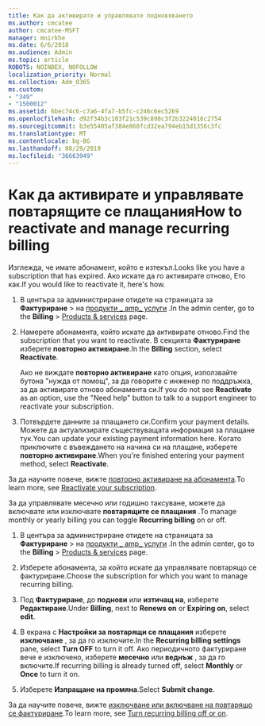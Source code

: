 ```yaml
---
title: Как да активирате и управлявате подновяването
ms.author: cmcatee
author: cmcatee-MSFT
manager: mnirkhe
ms.date: 6/6/2018
ms.audience: Admin
ms.topic: article
ROBOTS: NOINDEX, NOFOLLOW
localization_priority: Normal
ms.collection: Adm_O365
ms.custom:
- "349"
- "1500012"
ms.assetid: 6bec74c6-c7a6-4fa7-b5fc-c246c6ec5269
ms.openlocfilehash: d92f34b3c103f21c539c898c3f2b3224016c2754
ms.sourcegitcommit: b3e55405af384e868fcd32ea794eb15d1356c3fc
ms.translationtype: MT
ms.contentlocale: bg-BG
ms.lasthandoff: 08/29/2019
ms.locfileid: "36663949"
---
```

# <a name="how-to-reactivate-and-manage-recurring-billing"></a><span data-ttu-id="a1dee-102">Как да активирате и управлявате повтарящите се плащания</span><span class="sxs-lookup"><span data-stu-id="a1dee-102">How to reactivate and manage recurring billing</span></span>

<span data-ttu-id="a1dee-103">Изглежда, че имате абонамент, който е изтекъл.</span><span class="sxs-lookup"><span data-stu-id="a1dee-103">Looks like you have a subscription that has expired.</span></span> <span data-ttu-id="a1dee-104">Ако искате да го активирате отново, Ето как.</span><span class="sxs-lookup"><span data-stu-id="a1dee-104">If you would like to reactivate it, here's how.</span></span>
  
1. <span data-ttu-id="a1dee-105">В центъра за администриране отидете на страницата за **Фактуриране** \> на [продукти _ amp_ услуги](https://go.microsoft.com/fwlink/p/?linkid=842054) .</span><span class="sxs-lookup"><span data-stu-id="a1dee-105">In the admin center, go to the **Billing** \> [Products & services](https://go.microsoft.com/fwlink/p/?linkid=842054) page.</span></span>

2. <span data-ttu-id="a1dee-106">Намерете абонамента, който искате да активирате отново.</span><span class="sxs-lookup"><span data-stu-id="a1dee-106">Find the subscription that you want to reactivate.</span></span> <span data-ttu-id="a1dee-107">В секцията **Фактуриране** изберете **повторно активиране**.</span><span class="sxs-lookup"><span data-stu-id="a1dee-107">In the **Billing** section, select  **Reactivate**.</span></span>

    <span data-ttu-id="a1dee-108">Ако не виждате **повторно активиране** като опция, използвайте бутона "нужда от помощ", за да говорите с инженер по поддръжка, за да активирате отново абонамента си.</span><span class="sxs-lookup"><span data-stu-id="a1dee-108">If you do not see **Reactivate** as an option, use the "Need help" button to talk to a support engineer to reactivate your subscription.</span></span>

3. <span data-ttu-id="a1dee-109">Потвърдете данните за плащането си.</span><span class="sxs-lookup"><span data-stu-id="a1dee-109">Confirm your payment details.</span></span> <span data-ttu-id="a1dee-110">Можете да актуализирате съществуващата информация за плащане тук.</span><span class="sxs-lookup"><span data-stu-id="a1dee-110">You can update your existing payment information here.</span></span> <span data-ttu-id="a1dee-111">Когато приключите с въвеждането на начина си на плащане, изберете **повторно активиране**.</span><span class="sxs-lookup"><span data-stu-id="a1dee-111">When you're finished entering your payment method, select **Reactivate**.</span></span>

<span data-ttu-id="a1dee-112">За да научите повече, вижте [повторно активиране на абонамента](https://docs.microsoft.com/en-us/office365/admin/subscriptions-and-billing/reactivate-your-subscription).</span><span class="sxs-lookup"><span data-stu-id="a1dee-112">To learn more, see [Reactivate your subscription](https://docs.microsoft.com/en-us/office365/admin/subscriptions-and-billing/reactivate-your-subscription).</span></span> 

<span data-ttu-id="a1dee-113">За да управлявате месечно или годишно таксуване, можете да включвате или изключвате **повтарящите се плащания** .</span><span class="sxs-lookup"><span data-stu-id="a1dee-113">To manage monthly or yearly billing you can toggle **Recurring billing** on or off.</span></span>
  
1. <span data-ttu-id="a1dee-114">В центъра за администриране отидете на страницата за **Фактуриране** \> на [продукти _ amp_ услуги](https://go.microsoft.com/fwlink/p/?linkid=842054) .</span><span class="sxs-lookup"><span data-stu-id="a1dee-114">In the admin center, go to the **Billing** \> [Products & services](https://go.microsoft.com/fwlink/p/?linkid=842054) page.</span></span>

2. <span data-ttu-id="a1dee-115">Изберете абонамента, за който искате да управлявате повтарящо се фактуриране.</span><span class="sxs-lookup"><span data-stu-id="a1dee-115">Choose the subscription for which you want to manage recurring billing.</span></span>

3. <span data-ttu-id="a1dee-116">Под **Фактуриране**, до **поднови** или **изтичащ на**, изберете **Редактиране**.</span><span class="sxs-lookup"><span data-stu-id="a1dee-116">Under **Billing**, next to **Renews on** or **Expiring on**, select **edit**.</span></span>

4. <span data-ttu-id="a1dee-117">В екрана с **Настройки за повтарящи се плащания** изберете **изключване** , за да го изключите.</span><span class="sxs-lookup"><span data-stu-id="a1dee-117">In the **Recurring billing settings** pane, select **Turn OFF** to turn it off.</span></span> <span data-ttu-id="a1dee-118">Ако периодичното фактуриране вече е изключено, изберете **месечно** или **веднъж** , за да го включите.</span><span class="sxs-lookup"><span data-stu-id="a1dee-118">If recurring billing is already turned off, select **Monthly** or **Once** to turn it on.</span></span>

5. <span data-ttu-id="a1dee-119">Изберете **Изпращане на промяна**.</span><span class="sxs-lookup"><span data-stu-id="a1dee-119">Select **Submit change**.</span></span>

<span data-ttu-id="a1dee-120">За да научите повече, вижте [изключване или включване на повтарящо се фактуриране](https://docs.microsoft.com/office365/admin/subscriptions-and-billing/renew-your-subscription#turn-recurring-billing-off-or-on).</span><span class="sxs-lookup"><span data-stu-id="a1dee-120">To learn more, see [Turn recurring billing off or on](https://docs.microsoft.com/office365/admin/subscriptions-and-billing/renew-your-subscription#turn-recurring-billing-off-or-on).</span></span>